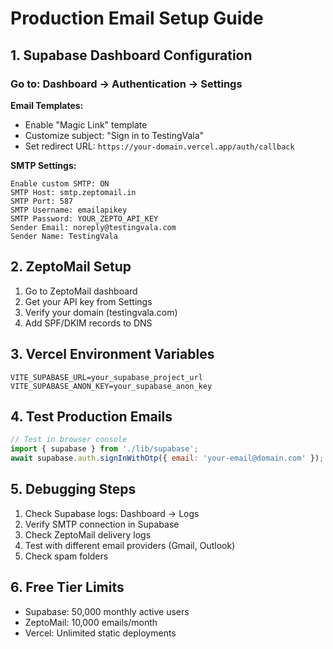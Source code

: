 # Production Email Setup Guide

## 1. Supabase Dashboard Configuration

### Go to: Dashboard → Authentication → Settings

**Email Templates:**
- Enable "Magic Link" template
- Customize subject: "Sign in to TestingVala"
- Set redirect URL: `https://your-domain.vercel.app/auth/callback`

**SMTP Settings:**
```
Enable custom SMTP: ON
SMTP Host: smtp.zeptomail.in
SMTP Port: 587
SMTP Username: emailapikey
SMTP Password: YOUR_ZEPTO_API_KEY
Sender Email: noreply@testingvala.com
Sender Name: TestingVala
```

## 2. ZeptoMail Setup

1. Go to ZeptoMail dashboard
2. Get your API key from Settings
3. Verify your domain (testingvala.com)
4. Add SPF/DKIM records to DNS

## 3. Vercel Environment Variables

```
VITE_SUPABASE_URL=your_supabase_project_url
VITE_SUPABASE_ANON_KEY=your_supabase_anon_key
```

## 4. Test Production Emails

```javascript
// Test in browser console
import { supabase } from './lib/supabase';
await supabase.auth.signInWithOtp({ email: 'your-email@domain.com' });
```

## 5. Debugging Steps

1. Check Supabase logs: Dashboard → Logs
2. Verify SMTP connection in Supabase
3. Check ZeptoMail delivery logs
4. Test with different email providers (Gmail, Outlook)
5. Check spam folders

## 6. Free Tier Limits

- Supabase: 50,000 monthly active users
- ZeptoMail: 10,000 emails/month
- Vercel: Unlimited static deployments